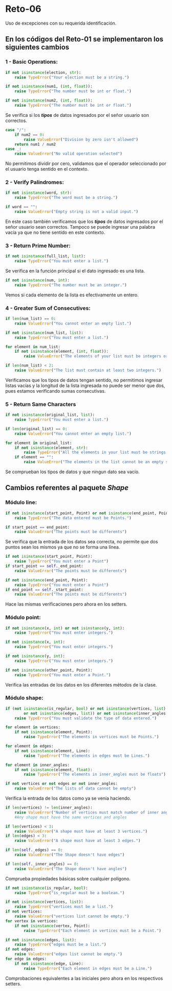 # Reto-06
Uso de excepciones con su requerida identificación.

## En los códigos del Reto-01 se implementaron los siguientes cambios
### 1 - Basic Operations:

```python
if not isinstance(election, str):
    raise TypeError("Your election must be a string.")

if not isinstance(num1, (int, float)):
    raise TypeError("The number must be int or float.")

if not isinstance(num2, (int, float)):
    raise TypeError("The number must be int or float.")
```
Se verifica si los ***tipos*** de datos ingresados por el señor usuario son correctos.
```python
case "/":   
    if num2 == 0: 
        raise ValueError("Division by zero isn't allowed")
    return num1 / num2
case _: 
    raise ValueError("No valid operation selected")
```
No permitimos dividir por cero, validamos que el operador seleccionado por el usuario tenga sentido en el contexto.

### 2 - Verify Palindromes:

```python
if not isinstance(word, str):
    raise TypeError("The word must be a string.")

if word == "":
    raise ValueError("Empty string is not a valid input.")
```
En este caso también verificamos que los ***tipos*** de datos ingresados por el señor usuario sean correctos. Tampoco se puede ingresar una palabra vacía ya que no tiene sentido en este contexto.

### 3 - Return Prime Number:
```python
if not isinstance(full_list, list):
    raise TypeError("You must enter a list.")
```
Se verifica en la función principal si el dato ingresado es una lista.
```python
if not isinstance(num, int):
    raise TypeError("The number must be an integer.")   
```
Vemos si cada elemento de la lista es efectivamente un entero.

### 4 - Greater Sum of Consecutives:
```python
if len(num_list) == 0:
    raise ValueError("You cannot enter an empty list.")

if not isinstance(num_list, list):
    raise TypeError("You must enter a list.")

for element in num_list:
    if not isinstance(element, (int, float)):
        raise ValueError("The elements of your list must be integers or floats.")

if len(num_list) < 2:
    raise ValueError("The list must contain at least two integers.")
```
Verificamos que los tipos de datos tengan sentido, no permitimos ingresar listas vacías y la longitud de la lista ingresada no puede ser menor que dos, pues estamos verificando sumas consecutivas.

### 5 - Return Same Characters
```python
if not isinstance(original_list, list):
    raise TypeError("You must enter a list.")

if len(original_list) == 0:
    raise ValueError("You cannot enter an empty list.")

for element in original_list: 
    if not isinstance(element, str):
        raise TypeError("All the elements in your list must be strings.")
    if element == "":
        raise ValueError("The elements in the list cannot be an empty string.")
```
Se comprueban los tipos de datos y que ningun dato sea vacío.

## Cambios referentes al paquete ***Shape***

### Módulo line:
```python
if not isinstance(start_point, Point) or not isinstance(end_point, Point):
    raise TypeError("The data entered must be Points.")

if start_point == end_point:
    raise ValueError("The points must be differents") 
```
Se verifica que la entrada de los datos sea correcta, no permite que dos puntos sean los mismos ya que no se forma una línea.
```python
if not isinstance(start_point, Point):
    raise TypeError("You must enter a Point")
if start_point == self._end_point:
    raise ValueError("The points must be differents")

if not isinstance(end_point, Point):
    raise TypeError("You must enter a Point")
if end_point == self._start_point:
    raise ValueError("The points must be differents")
```
Hace las mismas verificaciones pero ahora en los setters.

### Módulo point:
```python
if not isinstance(x, int) or not isinstance(y, int):
    raise TypeError("You must enter integers.")

if not isinstance(x, int):
    raise TypeError("You must enter integers.")

if not isinstance(y, int):
    raise TypeError("You must enter integers.")

if not isinstance(other_point, Point):
    raise TypeError("You must enter a Point.")
```
Verifica las entradas de los datos en los diferentes métodos de la clase.

### Módulo shape:
```python
if (not isinstance(is_regular, bool) or not isinstance(vertices, list) 
        or not isinstance(edges, list)) or not isinstance(inner_angles, list):
    raise TypeError("You must validate the type of data entered.")

for element in vertices:
    if not isinstance(element, Point):
        raise TypeError("The elements in vertices must be Points.")

for element in edges:
    if not isinstance(element, Line):
        raise TypeError("The elements in edges must be Lines.")

for element in inner_angles:
    if not isinstance(element, float):
        raise TypeError("The elements in inner_angles must be floats")

if not vertices or not edges or not inner_angles:
    raise ValueError("The lists of data cannot be empty")
```
Verifica la entrada de los datos como ya se venía haciendo.

```python
if len(vertices) != len(inner_angles):
    raise ValueError("Number of vertices must match number of inner angles.") 
    #Any shape must have the same vertices and angles

if len(vertices) < 3:
    raise ValueError("A shape must have at least 3 vertices.")
if len(edges) < 3:
    raise ValueError("A shape must have at least 3 edges.")

if len(self._edges) == 0: 
    raise ValueError("The Shape doesn't have edges")

if len(self._inner_angles) == 0:
    raise ValueError("The Shape doesn't have angles")   
```
Comprueba propiedades básicas sobre cualquier polígono.

```python
if not isinstance(is_regular, bool):
    raise TypeError("is_regular must be a boolean.")

if not isinstance(vertices, list):
    raise TypeError("vertices must be a list.")
if not vertices:
    raise ValueError("vertices list cannot be empty.")
for vertex in vertices:
    if not isinstance(vertex, Point):
        raise TypeError("Each element in vertices must be a Point.")

if not isinstance(edges, list):
    raise TypeError("edges must be a list.")
if not edges:
    raise ValueError("edges list cannot be empty.")
for edge in edges:
    if not isinstance(edge, Line):
        raise TypeError("Each element in edges must be a Line.")
```
Comprobaciones equivalentes a las iniciales pero ahora en los respectivos setters.

